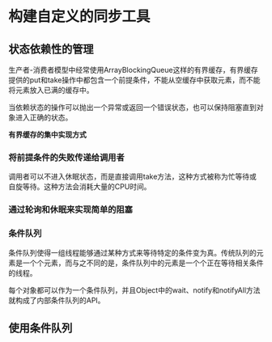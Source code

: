 # 构建自定义的同步工具

## 状态依赖性的管理

生产者-消费者模型中经常使用ArrayBlockingQueue这样的有界缓存，有界缓存提供的put和take操作中都包含一个前提条件，不能从空缓存中获取元素，而不能将元素放入已满的缓存中。

当依赖状态的操作可以抛出一个异常或返回一个错误状态，也可以保持阻塞直到对象进入正确的状态。

**有界缓存的集中实现方式**

### 将前提条件的失败传递给调用者

调用者可以不进入休眠状态，而是直接调用take方法，这种方式被称为忙等待或自旋等待。这种方法会消耗大量的CPU时间。

### 通过轮询和休眠来实现简单的阻塞

### 条件队列

条件队列使得一组线程能够通过某种方式来等待特定的条件变为真。传统队列的元素是一个个元素，而与之不同的是，条件队列中的元素是一个个正在等待相关条件的线程。

每个对象都可以作为一个条件队列，并且Object中的wait、notify和notifyAll方法就构成了内部条件队列的API。

## 使用条件队列


